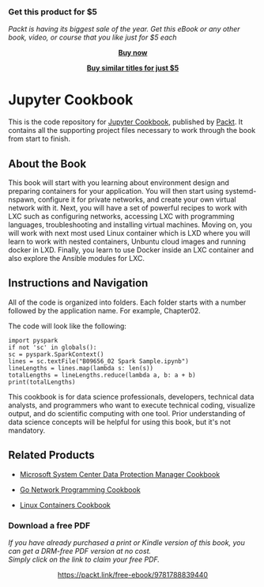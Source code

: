 
### Get this product for $5

<i>Packt is having its biggest sale of the year. Get this eBook or any other book, video, or course that you like just for $5 each</i>


<b><p align='center'>[Buy now](https://packt.link/9781788839440)</p></b>


<b><p align='center'>[Buy similar titles for just $5](https://subscription.packtpub.com/search)</p></b>


# Jupyter Cookbook
This is the code repository for [Jupyter Cookbook](https://www.packtpub.com/big-data-and-business-intelligence/jupyter-cookbook?utm_source=github&utm_medium=repository&utm_campaign=9781788839440), published by [Packt](https://www.packtpub.com/?utm_source=github). It contains all the supporting project files necessary to work through the book from start to finish.
## About the Book
This book will start with you learning about environment design and preparing containers for your application. You will then start using systemd-nspawn, configure it for private networks, and create your own virtual network with it. Next, you will have a set of powerful recipes to work with LXC such as configuring networks, accessing LXC with programming languages, troubleshooting and installing virtual machines. Moving on, you will work with next most used Linux container which is LXD where you will learn to work with nested containers, Unbuntu cloud images and running docker in LXD. Finally, you learn to use Docker inside an LXC container and also explore the Ansible modules for LXC.


## Instructions and Navigation
All of the code is organized into folders. Each folder starts with a number followed by the application name. For example, Chapter02.



The code will look like the following:
```
import pyspark
if not 'sc' in globals():
sc = pyspark.SparkContext()
lines = sc.textFile("B09656_02 Spark Sample.ipynb")
lineLengths = lines.map(lambda s: len(s))
totalLengths = lineLengths.reduce(lambda a, b: a + b)
print(totalLengths)
```

This cookbook is for data science professionals, developers, technical data analysts, and programmers who want to execute technical coding, visualize output, and do scientific computing with one tool. Prior understanding of data science concepts will be helpful for using this book, but it's not mandatory.

## Related Products
* [Microsoft System Center Data Protection Manager Cookbook](https://www.packtpub.com/virtualization-and-cloud/microsoft-system-center-data-protection-manager-cookbook-0?utm_source=github&utm_medium=repository&utm_campaign=9781787289284)

* [Go Network Programming Cookbook](https://www.packtpub.com/application-development/go-network-programming-cookbook?utm_source=github&utm_medium=repository&utm_campaign=9781788392860)

* [Linux Containers Cookbook ](https://www.packtpub.com/virtualization-and-cloud/linux-containers-cookbook?utm_source=github&utm_medium=repository&utm_campaign=9781785285219)
### Download a free PDF

 <i>If you have already purchased a print or Kindle version of this book, you can get a DRM-free PDF version at no cost.<br>Simply click on the link to claim your free PDF.</i>
<p align="center"> <a href="https://packt.link/free-ebook/9781788839440">https://packt.link/free-ebook/9781788839440 </a> </p>